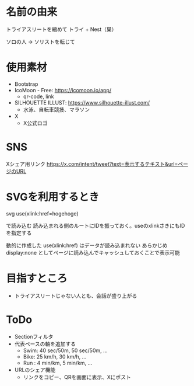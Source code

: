 # 名前の由来

トライアスリートを縮めて
トライ + Nest（巣）

ソロの人 → ソリストを転じて

# 使用素材
- Bootstrap
- IcoMoon - Free: https://icomoon.io/app/
  - qr-code, link
- SILHOUETTE ILLUST:  https://www.silhouette-illust.com/
  - 水泳、自転車競技、マラソン
- X
  - X公式ロゴ

# SNS
Xシェア用リンク 
https://x.com/intent/tweet?text=表示するテキスト&url=ページのURL

# SVGを利用するとき
svg
    use(xlink:href=hogehoge)

で読み込む
読み込まれる側のルートにIDを振っておく。useのxlinkさきにもIDを指定する

動的に作成した use(xlink:href) はデータが読み込まれない
あらかじめ display:none としてページに読み込んでキャッシュしておくことで表示可能

# 目指すところ
- トライアスリートじゃない人とも、会話が盛り上がる


# ToDo
- Sectionフィルタ
- 代表ペースの軸を追加する
  - Swim: 40 sec/50m, 50 sec/50m, ...
  - Bike: 25 km/h, 30 km/h, ...
  - Run : 4 min/km, 5 min/km, ...
- URLのシェア機能
  - リンクをコピー、QRを画面に表示、Xにポスト
